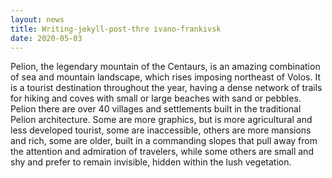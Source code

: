 ```yaml
---
layout: news
title: Writing-jekyll-post-thre ivano-frankivsk
date: 2020-05-03
---
```


Pelion, the legendary mountain of the Centaurs, is an amazing combination of sea and mountain landscape, which rises imposing northeast of Volos. It is a tourist destination throughout the year, having a dense network of trails for hiking and coves with small or large beaches with sand or pebbles. Pelion there are over 40 villages and settlements built in the traditional Pelion architecture. Some are more graphics, but is more agricultural and less developed tourist, some are inaccessible, others are more mansions and rich, some are older, built in a commanding slopes that pull away from the attention and admiration of travelers, while some others are small and shy and prefer to remain invisible, hidden within the lush vegetation.
